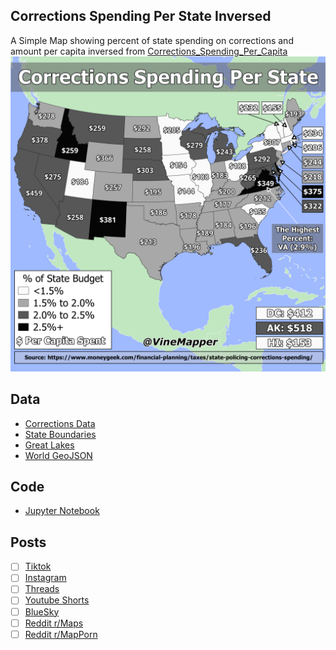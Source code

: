 ## Corrections Spending Per State Inversed
A Simple Map showing percent of state spending on corrections and amount per capita inversed from [Corrections_Spending_Per_Capita](../Corrections_Spending_Per_Capita/)
![Map](Corrections_Spending_Per_Capita_Inversed.png)

## Data
* [Corrections Data](https://www.moneygeek.com/financial-planning/taxes/state-policing-corrections-spending/)
* [State Boundaries](https://www.census.gov/geographies/mapping-files/time-series/geo/carto-boundary-file.html)
* [Great Lakes](https://usicecenter.gov/Products/GreatLakesData)
* [World GeoJSON](https://public.opendatasoft.com/explore/dataset/world-administrative-boundaries/export/?flg=en-us)

## Code
* [Jupyter Notebook](FormatData.ipynb)

## Posts
- [ ] [Tiktok]()
- [ ] [Instagram]()
- [ ] [Threads]()
- [ ] [Youtube Shorts]()
- [ ] [BlueSky]()
- [ ] [Reddit r/Maps]()
- [ ] [Reddit r/MapPorn]()
